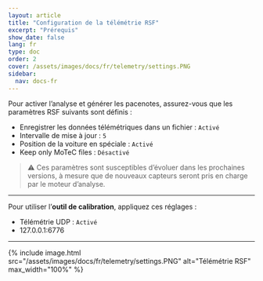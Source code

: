 ```yaml
---
layout: article
title: "Configuration de la télémétrie RSF"
excerpt: "Prérequis"
show_date: false
lang: fr
type: doc
order: 2
cover: /assets/images/docs/fr/telemetry/settings.PNG
sidebar:
  nav: docs-fr
---
```


Pour activer l’analyse et générer les pacenotes, assurez-vous que les paramètres RSF suivants sont définis :

- Enregistrer les données télémétriques dans un fichier : `Activé`  
- Intervalle de mise à jour : `5`  
- Position de la voiture en spéciale : `Activé`  
- Keep only MoTeC files : `Désactivé`

> ⚠️ Ces paramètres sont susceptibles d’évoluer dans les prochaines versions, à mesure que de nouveaux capteurs seront pris en charge par le moteur d’analyse.

---

Pour utiliser l’**outil de calibration**, appliquez ces réglages :

- Télémétrie UDP : `Activé`  
- 127.0.0.1:6776

---

{% include image.html
   src="/assets/images/docs/fr/telemetry/settings.PNG"
   alt="Télémétrie RSF"
   max_width="100%" %}
